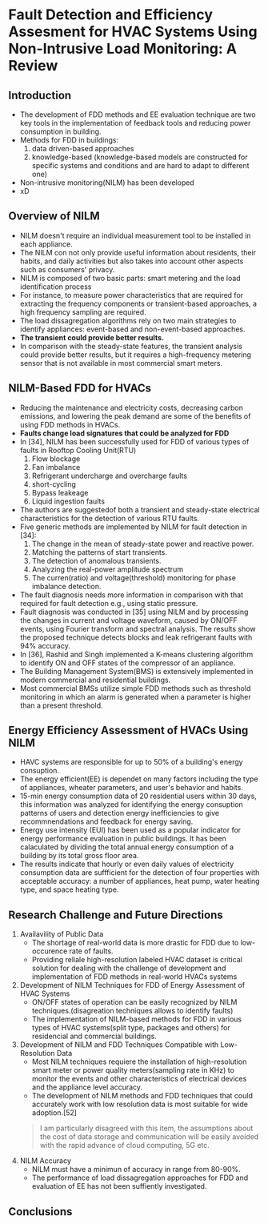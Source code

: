 # Fault Detection and Efficiency Assesment for HVAC Systems Using Non-Intrusive Load Monitoring: A Review

## Introduction
* The development of FDD methods and EE evaluation technique are two key tools in the implementation of feedback tools and reducing power consumption in building.
* Methods for FDD in buildings:
    1. data driven-based approaches
    2. knowledge-based (knowledge-based models are constructed for  specific systems and conditions and are hard to adapt to different one)
* Non-intrusive monitoring(NILM) has been developed 
* xD

## Overview of NILM
* NILM doesn't require an individual measurement tool to be installed in each appliance.
* The NILM con not only provide useful information about residents, their habits, and daily activities but also takes into account other aspects such as consumers' privacy.
* NILM is composed of two basic parts: smart metering and the load identification process
* For instance, to measure power characteristics that are required for extracting the frequency components or transient-based approaches, a high frequency sampling are required.
* The load dissagregation algorithms rely on two main strategies to identify appliances: event-based and non-event-based approaches.
* **The transient could provide better results.**
* In comparison with the steady-state features, the transient analysis could provide better results, but it requires a high-frequency metering sensor that is not available in most commercial smart meters.


## NILM-Based FDD for HVACs
* Reducing the maintenance and electricity costs, decreasing carbon emissions, and lowering the peak demand are some of the benefits of using FDD methods in HVACs.
* **Faults change load signatures that could be analyzed for FDD**
* In [34], NILM has been successfully used for FDD of various types of faults in Rooftop Cooling Unit(RTU)
  1. Flow blockage
  2. Fan imbalance
  3. Refrigerant undercharge and overcharge faults
  4. short-cycling
  5. Bypass leakeage
  6. Liquid ingestion faults
* The authors are suggestedof both a transient and steady-state electrical characteristics for the detection of various RTU faults.  
* Five generic methods are implemented by NILM for fault detection in [34]:
  1. The change in the mean of steady-state power and reactive power.
  2. Matching the patterns of start transients.
  3. The detection of anomalous transients.
  4. Analyzing the real-power amplitude spectrum 
  5. The curren(ratio) and voltage(threshold) monitoring for phase imbalance detection.
* The fault diagnosis needs more information in comparison with that required for fault detection e.g., using static pressure.
* Fault diagnosis was conducted in [35] using NILM and by processing the changes in current and voltage waveform, caused by ON/OFF events, using Fourier transform and spectral analysis. The results show the proposed technique detects blocks and leak refrigerant faults with 94% accuracy.
* In [36], Rashid and Singh implemented a K-means clustering algorithm to identify ON and OFF states of the compressor of an appliance.
* The Building Management System(BMS) is extensively implemented in modern commercial and residential buildings.
* Most commercial BMSs utilize simple FDD methods such as threshold monitoring in which an alarm is generated when a parameter is higher than a present threshold.

## Energy Efficiency Assessment of HVACs Using NILM
* HAVC systems are responsible for up to 50% of a building's energy consuption.
* The energy efficient(EE) is dependet on many factors including the type of appliances, wheater parameters, and user's behavior and habits.
* 15-min energy consumption data of 20 residential users within 30 days, this information was analyzed for identifying the energy consuption patterns of users and detection energy inefficiencies to give recommnendations and feedback for energy saving.
* Energy use intensity (EUI) has been used as a popular indicator for energy performance evaluation in public buildings. It has been calaculated by dividing the total annual energy consumption of a building by its  total gross floor area.
*  The results indicate that hourly or even daily values of electricity consumption data are suffficient for the detection of four properties with acceptable accuracy: a number of appliances, heat pump, water heating type,  and space heating type.

## Research Challenge and Future Directions
1. Availavility of Public Data
   * The shortage of real-world data is more drastic for FDD due to low-occurence rate of faults.
   * Providing reliale high-resolution labeled HVAC dataset is critical solution for dealing with the challenge of development and implementation of FDD methods in real-world HVACs systems
2. Development of NILM Techniques for FDD of Energy Assessment of HVAC Systems
   * ON/OFF states of operation can be easily recognized by NILM techniques.(disagreation techniques allows to identify faults)
   * The implementation of NILM-based methods for FDD in various types of HVAC systems(split type, packages and others) for residencial and commercial buildings.
3. Development of NILM and FDD Techniques Compatible with Low-Resolution Data
   * Most NILM techniques requiere the installation of high-resolution smart meter or power quality meters(sampling rate in KHz) to monitor the events and other characteristics of electrical devices and the appliance level accuracy. 
   * The development of NILM methods and FDD techniques that could accurately work with low resolution data is most suitable for wide adoption.[52]
    > I am particularly disagreed with this item, the assumptions about the cost of data storage and communication will be easily avoided with the rapid advance of cloud computing, 5G etc.
4. NILM Accuracy
   * NILM must have a minimun of accuracy in range from 80-90%.
   * The performance of load dissagregation approaches for FDD and evaluation of EE has not been suffiently investigated.
## Conclusions
